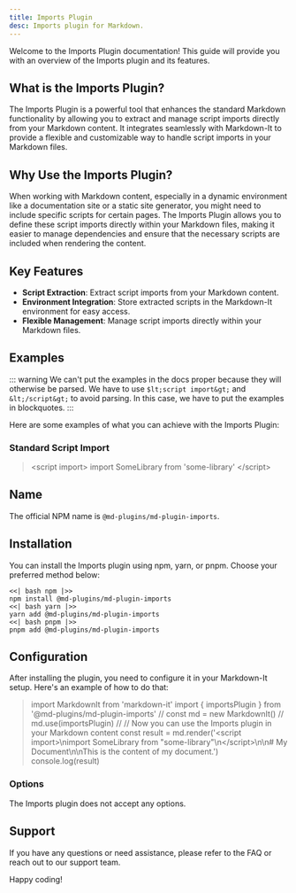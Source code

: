 ```yaml
---
title: Imports Plugin
desc: Imports plugin for Markdown.
---
```


Welcome to the Imports Plugin documentation! This guide will provide you with an overview of the Imports plugin and its features.

## What is the Imports Plugin?

The Imports Plugin is a powerful tool that enhances the standard Markdown functionality by allowing you to extract and manage script imports directly from your Markdown content. It integrates seamlessly with Markdown-It to provide a flexible and customizable way to handle script imports in your Markdown files.

## Why Use the Imports Plugin?

When working with Markdown content, especially in a dynamic environment like a documentation site or a static site generator, you might need to include specific scripts for certain pages. The Imports Plugin allows you to define these script imports directly within your Markdown files, making it easier to manage dependencies and ensure that the necessary scripts are included when rendering the content.

## Key Features

- **Script Extraction**: Extract script imports from your Markdown content.
- **Environment Integration**: Store extracted scripts in the Markdown-It environment for easy access.
- **Flexible Management**: Manage script imports directly within your Markdown files.

## Examples

::: warning
We can't put the examples in the docs proper because they will otherwise be parsed. We have to use `$lt;script import&gt;` and `&lt;/script&gt;` to avoid parsing. In this case, we have to put the examples in blockquotes.
:::

Here are some examples of what you can achieve with the Imports Plugin:

### Standard Script Import

> &lt;script import&gt;
> import SomeLibrary from 'some-library'
> &lt;/script&gt;

## Name

The official NPM name is `@md-plugins/md-plugin-imports`.

## Installation

You can install the Imports plugin using npm, yarn, or pnpm. Choose your preferred method below:

```tabs
<<| bash npm |>>
npm install @md-plugins/md-plugin-imports
<<| bash yarn |>>
yarn add @md-plugins/md-plugin-imports
<<| bash pnpm |>>
pnpm add @md-plugins/md-plugin-imports
```

## Configuration

After installing the plugin, you need to configure it in your Markdown-It setup. Here's an example of how to do that:

> import MarkdownIt from 'markdown-it'
> import { importsPlugin } from '@md-plugins/md-plugin-imports'
> //
> const md = new MarkdownIt()
> //
> md.use(importsPlugin)
> //
> // Now you can use the Imports plugin in your Markdown content
> const result = md.render('&lt;script import&gt;\nimport SomeLibrary from "some-library"\n&lt;/script&gt;\n\n# My Document\n\nThis is the content of my document.')
> console.log(result)

### Options

The Imports plugin does not accept any options.

## Support

If you have any questions or need assistance, please refer to the FAQ or reach out to our support team.

Happy coding!
